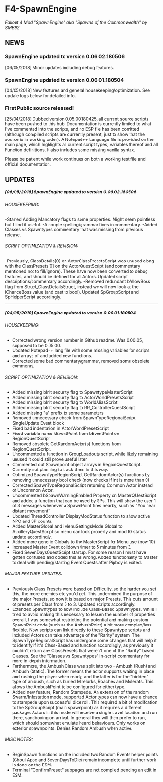 # F4-SpawnEngine
*Fallout 4 Mod "SpawnEngine" aka "Spawns of the Commonwealth" by SMB92*

## NEWS

### SpawnEngine updated to version 0.06.02.180506

[06/05/2018] Minor updates including debug features. 

### SpawnEngine updated to version 0.06.01.180504

[04/05/2018] New features and general housekeeping/optimization. See update logs below for detailed info. 

### First Public source released!

[25/04/2018] Dubbed version 0.05.00.180425, all current source scripts have been pushed to this hub. Documentation is currently limited to what I've commented into the scripts, and no ESP file has been comitted (although compiled scripts are currently present, just to show that the source is in working order). A Notepad++ Language file is provided on the main page, which highlights all current script types, variables thereof and all Function definitions. It also includes some missing vanilla syntax. 

Please be patient while work continues on both a working test file and official documentation.

## UPDATES

##### [06/05/2018] SpawnEngine updated to version 0.06.02.180506

###### HOUSEKEEPING:
-Started Adding Mandatory flags to some properties. Might seem pointless but I find it useful.
-A couple spelling/grammar fixes in commentary. 
-Added Classes vs Spawntypes commentary that was missing from previous release. 

###### SCRIPT OPTIMIZATION & REVISION:
-Previously, ClassDetails[0] on ActorClassPresetsScript was unused along with the ClassPresets[0] on the ActorQuestScript (and commentary mentioned not to fill/ignore). These have now been converted to debug features, and should be defined for all Actors. Updated script descriptions/commentary accordingly.
-Removed redundant bAllowBoss flag from Struct_ClassDetailsStruct, instead we will now look at the iChanceBoss value (and cast to bool). Updated SpGroupScript and SpHelperScript accordingly.

--------
##### [04/05/2018] SpawnEngine updated to version 0.06.01.180504

###### HOUSEKEEPING:
- Corrected wrong version number in Github readme. Was 0.00.05, supposed to be 0.05.00.
- Updated Notepad++ lang file with some missing variables for scripts and arrays of and added new functions. 
- Corrected some bad commentary/grammar, removed some obsolete comments.

###### SCRIPT OPTIMIZATION & REVISION:
- Added missing bInit security flag to SpawntypeMasterScript
- Added missing bInit security flag to ActorWorldPresetsScript
- Added missing bInit security flag to WorldAliasScript
- Added missing bInit security flag to RR_ControllerQuestScript
- Added missing "a" prefix to some parameters
- Removed unnecessary check from SpawnTypeRegionalScript SingleUpdate Event block
- Fixed bad indentation in ActorWorldPresetScript
- Fixed variable name kEventPoint from bEventPoint on RegionQuestScript
- Removed obsolete GetRandomActor(s) functions from RegionQuestScript.
- Uncommented a function in GroupLoadouts script, while likely remaining unused it could still prove useful later
- Commented out Spawnpoint object arrays in RegionQuestScript. Currently not planning to track them in this way.
- Optimized SpawnTypeRegionScript GetRandomActor(s) functions by removing unnecessary bool check (now checks if Int is more than 0)
- Corrected SpawnTypeRegionalScript returning Common Actor instead of Uncommon Actor.
- Uncommented bSpawnWarningEnabled Property on MasterQUestScript and added a function that can be used by SPs. This will show the user 1 of 3 messages whenever a SpawnPoint fires nearby, such as "You hear distant movement"
- Updated ThreadController DisplayModStatus function to show active NPC and SP counts.
- Added MasterGlobal and iMenuSettingsMode Global to AuxilleryQuestScript so menu can lock properly and mod IO status update accordingly. 
- Added more generic Globals to the MasterScript for Menu use (now 10)
- Increased Master Event colldown timer to 5 minutes from 3.
- Fixed SevenDaysQuestScript startup. For some reason I must have gotten confused and coded this all wrong. Added functionality to Master to deal with pending/starting Event Quests after Pipboy is exited. 

###### MAJOR FEATURE UPDATES:
- Previously Class Presets were based on Difficulty, so the harder you set this, the more enemies etc you'd get. This undermined the purpose of the major Presets, so now it is based on major Presets. This cuts amount of presets per Class from 5 to 3. Updated scripts accordingly.
- Extended Spawntypes to now include Class-Based Spawntypes. While I tried to avoid making this necessary to lessen the number of properties overall, I was somewhat restricting the potential and making custom SpawnPoint code (such as the AmbushPoint) a bit more complex/less flexible. Now scripts can link directly to these Spawntype scripts and included Actors can take advantage of the "Rarity" system. The SpawnTypeRegionalScript has undergone some changes that will help it to identify if it's Class-Based and function accordingly, as previously it couldn't return any ClassPresets that weren't one of the "Rarity" based Classes. See the "Classes vs Spawntypes" in-script commentary for more in-depth information. 
- Furthermore, the Ambush Class was split into two - Ambush (Rush) and Ambush (Static). The former means the actor supports waiting in place and rushing the player when ready, and the latter is for the "hidden" type of ambush, such as buried Mirelurks, Roaches and Molerats. This allows the AmbushPoint to be configured for either type.
- Added new feature, Random Stampede. An extension of the random Swarm/Infestation mode, supported Actor types can now have a chance to stampede upon successful dice roll. This required a bit of modifcation to the SpGroupScript (main spawnpoint) as it requires a different package. Actors in this mode will receive a single travel location and run there, sandboxing on arrival. In general they will then prefer to run, which should somewhat emulate heard behaviours. Only works on exterior spawnpoints. Denies Random Ambush when active.

###### MISC NOTES:
- BeginSpawn functions on the included two Random Events helper points (Ghoul Apoc and SevenDaysToDie) remain incomplete until further work is done on the ESM. 
- Terminal "ConfirmPreset" subpages are not compiled pending an edit in ESM. 
